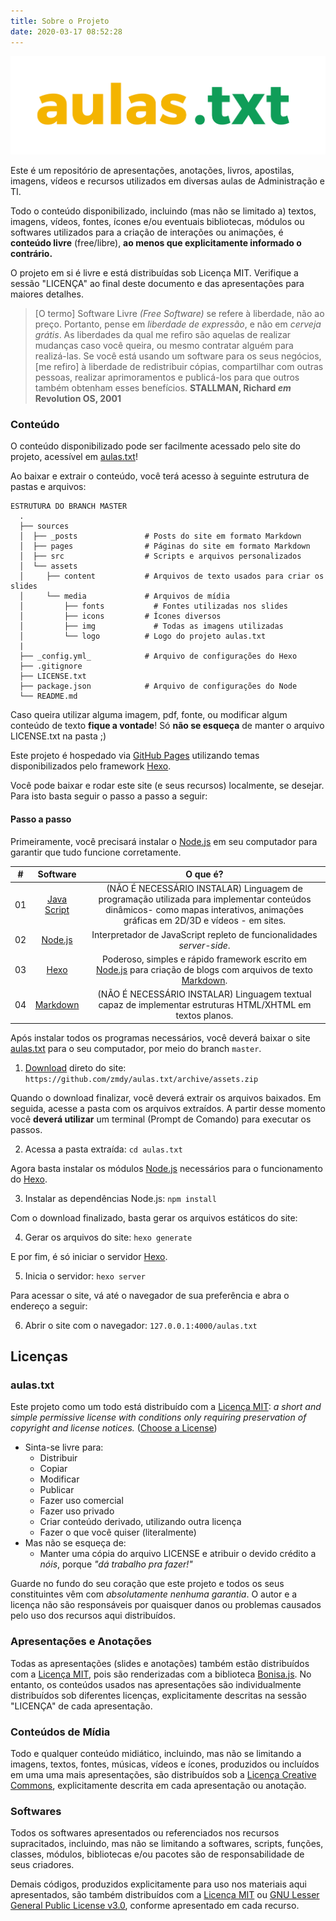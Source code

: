 ```yaml
---
title: Sobre o Projeto
date: 2020-03-17 08:52:28
---
```


![aulas.txt](../../assets/media/logo/logo-aulas-txt-branca.svg)

Este é um repositório de apresentações, anotações, livros, apostilas, imagens, vídeos e recursos utilizados em diversas aulas de Administração e TI.

Todo o conteúdo disponibilizado, incluindo (mas não se limitado a) textos, imagens, vídeos, fontes, ícones e/ou eventuais bibliotecas, módulos ou softwares utilizados para a criação de interações ou animações, é **conteúdo livre** (free/libre), **ao menos que explicitamente informado o contrário.**

O projeto em si é livre e está distribuídas sob Licença MIT. Verifique a sessão "LICENÇA" ao final deste documento e das apresentações para maiores detalhes.

> [O termo] Software Livre *(Free Software)* se refere à liberdade, não ao preço. Portanto, pense em *liberdade de expressão*, e não em *cerveja grátis*. As liberdades da qual me refiro são aquelas de realizar mudanças caso você queira, ou mesmo contratar alguém para realizá-las. Se você está usando um software para os seus negócios, [me refiro] à liberdade de redistribuir cópias, compartilhar com outras pessoas, realizar aprimoramentos e publicá-los para que outros também obtenham esses benefícios. **STALLMAN, Richard *em* Revolution OS, 2001**

### Conteúdo

O conteúdo disponibilizado pode ser facilmente acessado pelo site do projeto, acessível em [aulas.txt](zmdy.github.io/aulas.txt)!

Ao baixar e extrair o conteúdo, você terá acesso à seguinte estrutura de pastas e arquivos:

```
ESTRUTURA DO BRANCH MASTER
  .
  ├── sources                 
  │  ├── _posts               # Posts do site em formato Markdown
  │  ├── pages                # Páginas do site em formato Markdown  
  │  ├── src                  # Scripts e arquivos personalizados
  │  └── assets                   
  │     ├── content           # Arquivos de texto usados para criar os slides
  │     └── media             # Arquivos de mídia
  │         ├── fonts       	# Fontes utilizadas nos slides
  │         ├── icons         # Ícones diversos
  │         ├── img         	# Todas as imagens utilizadas
  │         └── logo          # Logo do projeto aulas.txt
  |
  ├── _config.yml_            # Arquivo de configurações do Hexo
  ├── .gitignore
  ├── LICENSE.txt
  ├── package.json            # Arquivo de configurações do Node
  └── README.md
```

Caso queira utilizar alguma imagem, pdf, fonte, ou modificar algum conteúdo de texto **fique a vontade**! Só **não se esqueça** de manter o arquivo LICENSE.txt na pasta ;)

Este projeto é hospedado via [GitHub Pages](https://pages.github.com/) utilizando temas disponibilizados pelo framework [Hexo](https://hexo.io/themes/).

Você pode baixar e rodar este site (e seus recursos) localmente, se desejar. Para isto basta seguir o passo a passo a seguir:

#### Passo a passo

Primeiramente, você precisará instalar o [Node.js](https://nodejs.org/en/) em seu computador para garantir que tudo funcione corretamente.

| #     | Software | O que é?  |
| :---: | :---:    | :---:            |
| 01    | [Java Script](https://developer.mozilla.org/pt-BR/docs/Aprender/JavaScript) | (NÃO É NECESSÁRIO INSTALAR) Linguagem de programação utilizada para implementar conteúdos dinâmicos- como mapas interativos, animações gráficas em 2D/3D e vídeos - em sites. |
| 02    | [Node.js](https://nodejs.org/en/) | Interpretador de JavaScript repleto de funcionalidades *server-side*. |
| 03    | [Hexo](https://hexo.io/) | Poderoso, simples e rápido framework escrito em [Node.js](https://nodejs.org/en/) para criação de blogs com arquivos de texto [Markdown](https://daringfireball.net/projects/markdown/). |
| 04    | [Markdown](https://daringfireball.net/projects/markdown/)| (NÃO É NECESSÁRIO INSTALAR)  Linguagem textual capaz de implementar estruturas HTML/XHTML em textos planos. |

Após instalar todos os programas necessários, você deverá baixar o site [aulas.txt](https://zmdy.github.io/aulas.txt) para o seu computador, por meio do  branch `master`.

1. [Download](https://github.com/zmdy/aulas.txt/archive/assets.zip) direto do site: `https://github.com/zmdy/aulas.txt/archive/assets.zip`

Quando o download finalizar, você deverá extrair os arquivos baixados. Em seguida, acesse a pasta com os arquivos extraídos. A partir desse momento você **deverá utilizar** um terminal (Prompt de Comando) para executar os passos.

2. Acessa a pasta extraída: `cd aulas.txt`

Agora basta instalar os módulos [Node.js](https://nodejs.org/en/) necessários para o funcionamento do [Hexo](https://hexo.io/).

3. Instalar as dependências Node.js: `npm install`

Com o download finalizado, basta gerar os arquivos estáticos do site:

4. Gerar os arquivos do site: `hexo generate`

E por fim, é só iniciar o servidor [Hexo](https://hexo.io/).

5. Inicia o servidor: `hexo server`

Para acessar o site, vá até o navegador de sua preferência e abra o endereço a seguir:

6. Abrir o site com o navegador: `127.0.0.1:4000/aulas.txt`

## Licenças
### aulas.txt
Este projeto como um todo está distribuído com a [Licença MIT](https://opensource.org/licenses/MIT): *a short and simple permissive license with conditions only requiring preservation of copyright and license notices.* ([Choose a License](choosealicense.com))

<ul>
  <li> Sinta-se livre para:
    <ul>
      <li class='item-ok'>Distribuir</li>
      <li class='item-ok'>Copiar</li>
      <li class='item-ok'>Modificar</li>
      <li class='item-ok'>Publicar</li>
      <li class='item-ok'>Fazer uso comercial</li>
      <li class='item-ok'>Fazer uso privado</li>
      <li class='item-ok'>Criar conteúdo derivado, utilizando outra licença</li>
      <li class='item-ok'>Fazer o que você quiser (literalmente)</li>
    </ul>
  </li>

  <li> Mas não se esqueça de:
    <ul>
      <li class='item-warning'>Manter uma cópia do arquivo LICENSE e atribuir o devido crédito a <em>nóis</em>, porque <em>"dá trabalho pra fazer!"</em></li>
    </ul>
  </li>
</ul>

Guarde no fundo do seu coração que este projeto e todos os seus constituintes vêm com *absolutamente nenhuma garantia*. O autor e a licença não são responsáveis por quaisquer danos ou problemas causados pelo uso dos recursos aqui distribuídos.

### Apresentações e Anotações
Todas as apresentações (slides e anotações) também estão distribuídos com a [Licença MIT](https://opensource.org/licenses/MIT), pois são renderizadas com a biblioteca [Bonisa.js](https://github.com/zmdy/bonisa). No entanto, os conteúdos usados nas apresentações são individualmente distribuídos sob diferentes licenças, explicitamente descritas na sessão "LICENÇA" de cada apresentação.

### Conteúdos de Mídia
Todo e qualquer conteúdo midiático, incluindo, mas não se limitando a imagens, textos, fontes, músicas, vídeos e ícones, produzidos ou incluídos em uma uma mais apresentações, são distribuídos sob a [Licença Creative Commons](https://creativecommons.org/), explicitamente descrita em cada apresentação ou anotação.

### Softwares
Todos os softwares apresentados ou referenciados nos recursos supracitados, incluindo, mas não se limitando a softwares, scripts, funções, classes, módulos, bibliotecas e/ou pacotes são de responsabilidade de seus criadores.

Demais códigos, produzidos explicitamente para uso nos materiais aqui apresentados, são também distribuídos com a [Licença MIT](https://opensource.org/licenses/MIT) ou [GNU Lesser General Public License v3.0](https://www.gnu.org/licenses/lgpl-3.0.txt), conforme apresentado em cada recurso.
